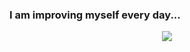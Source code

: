 ### I am improving myself every day...
<p align="center">
  <img src="https://media2.giphy.com/media/iIqmM5tTjmpOB9mpbn/giphy.gif">
</p>
